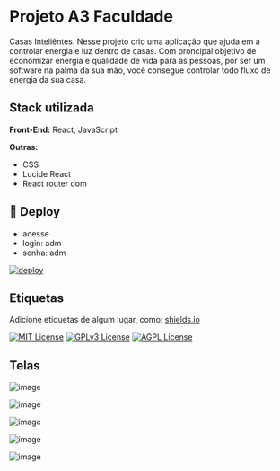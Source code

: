 
# Projeto A3 Faculdade

Casas Inteliêntes. Nesse projeto crio uma aplicação  que ajuda em a controlar energia e luz dentro de casas. Com proncipal objetivo de economizar energia e qualidade de vida para as pessoas, por ser um software na palma da sua mão, você consegue controlar todo fluxo de energia da sua casa.


## Stack utilizada


**Front-End:** React, JavaScript

**Outras:**

- CSS 
- Lucide React
- React router dom

## 🔗 Deploy
- acesse
- login: adm
- senha: adm
  
[![deploy](https://img.shields.io/badge/Link-000?style=for-the-badge&logo=ko-fi&logoColor=white)](https://casas-inteligentes-a3-git-main-inacioluzs-projects.vercel.app//)

## Etiquetas

Adicione etiquetas de algum lugar, como: [shields.io](https://shields.io/)

[![MIT License](https://img.shields.io/badge/License-MIT-green.svg)](https://choosealicense.com/licenses/mit/)
[![GPLv3 License](https://img.shields.io/badge/License-GPL%20v3-yellow.svg)](https://opensource.org/licenses/)
[![AGPL License](https://img.shields.io/badge/license-AGPL-blue.svg)](http://www.gnu.org/licenses/agpl-3.0)


## Telas 

![image](https://github.com/Inacioluz/casas_inteligentes-A3/assets/108021488/e90799bf-68cf-4094-bcf3-103acc399160)

![image](https://github.com/Inacioluz/casas_inteligentes-A3/assets/108021488/d30d47b4-c64a-4c17-a1cc-e4403f5d7907)

![image](https://github.com/Inacioluz/casas_inteligentes-A3/assets/108021488/447ef8e6-1c6e-4648-ad19-73768b393192)

![image](https://github.com/Inacioluz/casas_inteligentes-A3/assets/108021488/40ee0921-68f4-4cb5-92f7-bd1e6432cfff)

![image](https://github.com/Inacioluz/casas_inteligentes-A3/assets/108021488/798b815f-a2c5-4ced-888b-46d80ce20c23)





